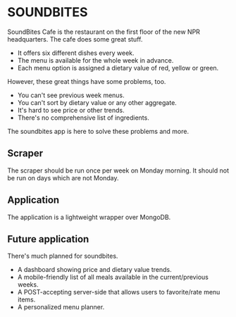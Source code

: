 # SOUNDBITES

SoundBites Cafe is the restaurant on the first floor of the new NPR headquarters. The cafe does some great stuff.

* It offers six different dishes every week.
* The menu is available for the whole week in advance.
* Each menu option is assigned a dietary value of red, yellow or green.

However, these great things have some problems, too.

* You can't see previous week menus.
* You can't sort by dietary value or any other aggregate.
* It's hard to see price or other trends.
* There's no comprehensive list of ingredients.

The soundbites app is here to solve these problems and more.

## Scraper

The scraper should be run once per week on Monday morning. It should not be run on days which are not Monday.

## Application

The application is a lightweight wrapper over MongoDB.

## Future application

There's much planned for soundbites.

* A dashboard showing price and dietary value trends.
* A mobile-friendly list of all meals available in the current/previous weeks.
* A POST-accepting server-side that allows users to favorite/rate menu items.
* A personalized menu planner.